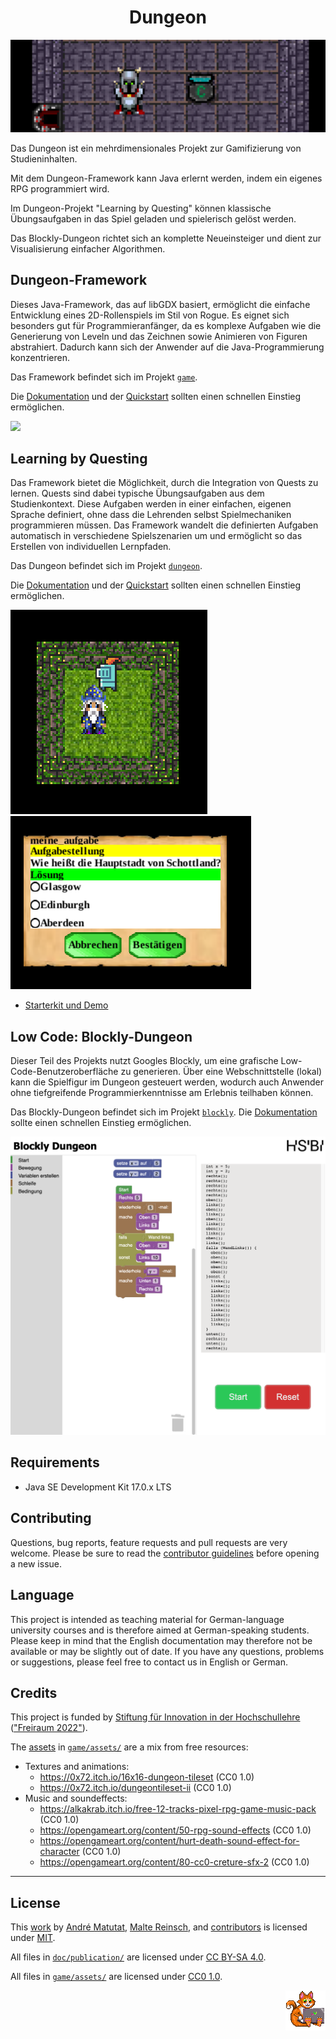 <h1 align="center">Dungeon</h1>
<p align="center"><img src="doc/img/banner.png" alt="Banner"></p>

Das Dungeon ist ein mehrdimensionales Projekt zur Gamifizierung von Studieninhalten.

Mit dem Dungeon-Framework kann Java erlernt werden, indem ein eigenes RPG programmiert wird.

Im Dungeon-Projekt "Learning by Questing" können klassische Übungsaufgaben in das Spiel geladen und spielerisch gelöst werden.

Das Blockly-Dungeon richtet sich an komplette Neueinsteiger und dient zur Visualisierung einfacher Algorithmen.

## Dungeon-Framework

Dieses Java-Framework, das auf libGDX basiert, ermöglicht die einfache Entwicklung eines 2D-Rollenspiels im Stil von Rogue. Es eignet sich besonders gut für Programmieranfänger, da es komplexe Aufgaben wie die Generierung von Leveln und das Zeichnen sowie Animieren von Figuren abstrahiert. Dadurch kann sich der Anwender auf die Java-Programmierung konzentrieren.

Das Framework befindet sich im Projekt [`game`](./game).

Die [Dokumentation](./game/doc/) und der [Quickstart](./game/doc/quickstart.md) sollten einen schnellen Einstieg ermöglichen.

![](./game/doc/img/monster.gif)


## Learning by Questing

Das Framework bietet die Möglichkeit, durch die Integration von Quests zu lernen. Quests sind dabei typische Übungsaufgaben aus dem Studienkontext. Diese Aufgaben werden in einer einfachen, eigenen Sprache definiert, ohne dass die Lehrenden selbst Spielmechaniken programmieren müssen. Das Framework wandelt die definierten Aufgaben automatisch in verschiedene Spielszenarien um und ermöglicht so das Erstellen von individuellen Lernpfaden.

Das Dungeon befindet sich im Projekt [`dungeon`](dungeon).

Die [Dokumentation](dungeon/doc/readme.md) und der [Quickstart](dungeon/doc/quickstart.md) sollten einen schnellen Einstieg ermöglichen.

![](dungeon/doc/dsl/img/quickstart_select_config_level.png)
![](dungeon/doc/dsl/img/quickstart_answer_menu.png)


*   [Starterkit und Demo](https://github.com/Dungeon-CampusMinden/Dungeon-StarterKit)

## Low Code: Blockly-Dungeon
Dieser Teil des Projekts nutzt Googles Blockly, um eine grafische Low-Code-Benutzeroberfläche zu generieren. Über eine Webschnittstelle (lokal) kann die Spielfigur im Dungeon gesteuert werden, wodurch auch Anwender ohne tiefgreifende Programmierkenntnisse am Erlebnis teilhaben können.

Das Blockly-Dungeon befindet sich im Projekt [`blockly`](./blockly).
Die [Dokumentation](./blockly/doc) sollte einen schnellen Einstieg ermöglichen.

![](./blockly/doc/img/examples/komplexes_beispiel.png)

## Requirements

-   Java SE Development Kit 17.0.x LTS

## Contributing

Questions, bug reports, feature requests and pull requests are very welcome.
Please be sure to read the [contributor guidelines](CONTRIBUTING.md) before
opening a new issue.

## Language

This project is intended as teaching material for German-language university
courses and is therefore aimed at German-speaking students. Please keep in
mind that the English documentation may therefore not be available or may be
slightly out of date. If you have any questions, problems or suggestions, please
feel free to contact us in English or German.


## Credits

This project is funded by [Stiftung für Innovation in der Hochschullehre](https://stiftung-hochschullehre.de)
(["Freiraum 2022"](https://stiftung-hochschullehre.de/foerderung/freiraum2022/)).

The [assets](doc/wiki/assets-im-dungeon.md) in [`game/assets/`](game/assets/) are a mix from free resources:

*   Textures and animations:
    *   https://0x72.itch.io/16x16-dungeon-tileset (CC0 1.0)
    *   https://0x72.itch.io/dungeontileset-ii (CC0 1.0)
*   Music and soundeffects:
    *   https://alkakrab.itch.io/free-12-tracks-pixel-rpg-game-music-pack (CC0 1.0)
    *   https://opengameart.org/content/50-rpg-sound-effects (CC0 1.0)
    *   https://opengameart.org/content/hurt-death-sound-effect-for-character (CC0 1.0)
    *   https://opengameart.org/content/80-cc0-creture-sfx-2 (CC0 1.0)

---

## License

This [work](https://github.com/Dungeon-CampusMinden/Dungeon) by
[André Matutat](https://github.com/AMatutat),
[Malte Reinsch](https://github.com/malt-r), and
[contributors](https://github.com/Dungeon-CampusMinden/Dungeon/graphs/contributors)
is licensed under [MIT](LICENSE.md).

All files in [`doc/publication/`](doc/publication/) are licensed under [CC BY-SA 4.0](LICENSE-PAPER.md).

All files in [`game/assets/`](game/assets/) are licensed under [CC0 1.0](LICENSE-ASSETS.md).

<p align="right"><img src="doc/img/logo/cat_logo_64x64.png" alt="Banner"></p>
